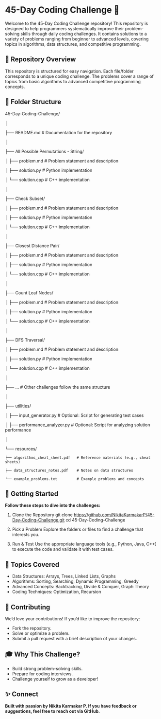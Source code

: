 # 45-Day Coding Challenge 🚀
Welcome to the 45-Day Coding Challenge repository! This repository is designed to help programmers systematically improve their problem-solving skills through daily coding challenges. It contains solutions to a variety of problems ranging from beginner to advanced levels, covering topics in algorithms, data structures, and competitive programming.

## 📂 Repository Overview
This repository is structured for easy navigation. Each file/folder corresponds to a unique coding challenge. The problems cover a range of topics from basic algorithms to advanced competitive programming concepts.

## 📂 Folder Structure

45-Day-Coding-Challenge/

│

├── README.md                        # Documentation for the repository

│

├── All Possible Permutations - String/

│   ├── problem.md                   # Problem statement and description

│   ├── solution.py                  # Python implementation

│   └── solution.cpp                 # C++ implementation

│

├── Check Subset/

│   ├── problem.md                   # Problem statement and description

│   ├── solution.py                  # Python implementation

│   └── solution.cpp                 # C++ implementation

│

├── Closest Distance Pair/

│   ├── problem.md                   # Problem statement and description

│   ├── solution.py                  # Python implementation

│   └── solution.cpp                 # C++ implementation

│

├── Count Leaf Nodes/

│   ├── problem.md                   # Problem statement and description

│   ├── solution.py                  # Python implementation

│   └── solution.cpp                 # C++ implementation

│

├── DFS Traversal/

│   ├── problem.md                   # Problem statement and description

│   ├── solution.py                  # Python implementation

│   └── solution.cpp                 # C++ implementation

│

├── ...                              # Other challenges follow the same structure

│

├── utilities/

│   ├── input_generator.py           # Optional: Script for generating test cases

│   ├── performance_analyzer.py      # Optional: Script for analyzing solution performance

│

└── resources/

    ├── algorithms_cheat_sheet.pdf   # Reference materials (e.g., cheat sheets)
    
    ├── data_structures_notes.pdf    # Notes on data structures
    
    └── example_problems.txt         # Example problems and concepts


## 🔧 Getting Started
**Follow these steps to dive into the challenges:**

1) Clone the Repository
git clone https://github.com/NikitaKarmakarP/45-Day-Coding-Challenge.git
cd 45-Day-Coding-Challenge

2) Pick a Problem
Explore the folders or files to find a challenge that interests you.

3) Run & Test
Use the appropriate language tools (e.g., Python, Java, C++) to execute the code and validate it with test cases.

## 🎯 Topics Covered
- Data Structures: Arrays, Trees, Linked Lists, Graphs
- Algorithms: Sorting, Searching, Dynamic Programming, Greedy
- Advanced Concepts: Backtracking, Divide & Conquer, Graph Theory
- Coding Techniques: Optimization, Recursion

## 🤝 Contributing
We’d love your contributions! If you’d like to improve the repository:
- Fork the repository.
- Solve or optimize a problem.
- Submit a pull request with a brief description of your changes.

## 🎓 Why This Challenge?
- Build strong problem-solving skills.
- Prepare for coding interviews.
- Challenge yourself to grow as a developer!

## ✨ Connect
**Built with passion by Nikita Karmakar P. If you have feedback or suggestions, feel free to reach out via GitHub.**

